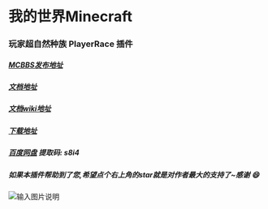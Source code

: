 # 我的世界Minecraft 

### 玩家超自然种族 PlayerRace 插件 

##### [MCBBS发布地址](https://www.mcbbs.net/thread-1149860-1-1.html)

##### [文档地址](https://www.showdoc.com.cn/PlayerRace?page_id=5243460922591270)
##### [文档wiki地址](https://gitee.com/handy-git/PlayerRace/wikis)

##### [下载地址](https://gitee.com/handy-git/PlayerRace/releases)
##### [百度网盘](https://pan.baidu.com/s/1jnxUkLaGflvYr77ucuTUZA) 提取码: s8i4

##### 如果本插件帮助到了您,希望点个右上角的star就是对作者最大的支持了~感谢 :smile: 
![输入图片说明](https://images.gitee.com/uploads/images/2021/0106/165200_722a497b_1604115.png "13.png")
